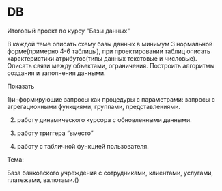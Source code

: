 # DB
Итоговый проект по курсу "Базы данных"

В каждой теме описать схему базы данных в минимум 3 нормальной форме(примерно 4-6 таблицы), при проектировании таблиц описать характеристики атрибутов(типы данных текстовые и числовые). Описать связи между объектами, ограничения. Построить алгоритмы создания и заполнения данными.

Показать

1)информирующие запросы как процедуры с параметрами: запросы с агрегационными функциями, группами, представлениями.

2) работу динамического курсора с обновленными данными.

3) работу триггера “вместо”

4) работу с табличной функцией пользователя.

Тема:

База банковского учреждения с сотрудниками, клиентами, услугами, платежами, валютами.()
